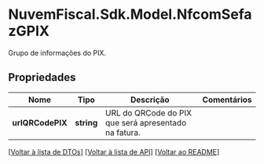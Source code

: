# NuvemFiscal.Sdk.Model.NfcomSefazGPIX
Grupo de informações do PIX.

## Propriedades

Nome | Tipo | Descrição | Comentários
------------ | ------------- | ------------- | -------------
**urlQRCodePIX** | **string** | URL do QRCode do PIX que será apresentado na fatura. | 

[[Voltar à lista de DTOs]](../README.md#documentation-for-models) [[Voltar à lista de API]](../README.md#documentation-for-api-endpoints) [[Voltar ao README]](../README.md)

